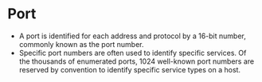 # Port

* A port is identified for each address and protocol by a 16-bit number,
commonly known as the port number.
* Specific port numbers are often used to identify specific services. Of the
thousands of enumerated ports, 1024 well-known port numbers are reserved by
convention to identify specific service types on a host.
